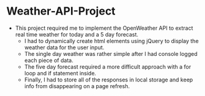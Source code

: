 # Weather-API-Project

  * This project required me to implement the OpenWeather API to extract real time weather for today and a 5 day forecast.
      * I had to dynamically create html elements using jQuery to display the weather data for the user input.
      * The single day weather was rather simple after I had console logged each piece of data.
      * The five day forecast required a more difficult approach with a for loop and if statement inside.
      * Finally, I had to store all of the responses in local storage and keep info from disappearing on a page refresh.

